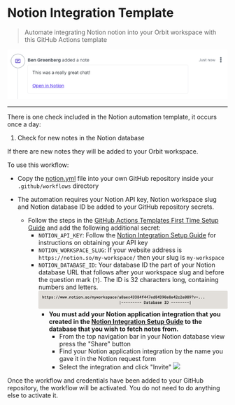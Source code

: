 # Notion Integration Template
> Automate integrating Notion notion into your Orbit workspace with this GitHub Actions template

![Screenshot of activity in Orbit workspace](https://raw.githubusercontent.com/orbit-love/community-ruby-notion-orbit/main/docs/new-note-screenshot.png)

<hr />

There is one check included in the Notion automation template, it occurs once a day:

1. Check for new notes in the Notion database

If there are new notes they will be added to your Orbit workspace.

To use this workflow:

* Copy the [notion.yml](https://github.com/orbit-love/github-actions-templates/blob/main/Notion/notion.yml) file into your own GitHub repository inside your `.github/workflows` directory

* The automation requires your Notion API key, Notion workspace slug and Notion database ID be added to your GitHub repository secrets.
    * Follow the steps in the [GitHub Actions Templates First Time Setup Guide](https://github.com/orbit-love/github-actions-templates/blob/main/FIRST_TIME_SETUP.md) and add the following additional secret:
        * `NOTION_API_KEY`: Follow the [Notion Integration Setup Guide](https://github.com/orbit-love/community-ruby-notion-orbit/blob/main/docs/setup.md) for instructions on obtaining your API key
        * `NOTION_WORKSPACE_SLUG`: If your website address is `https://notion.so/my-workspace/` then your slug is `my-workspace`
        * `NOTION_DATABASE_ID`: Your database ID the part of your Notion database URL that follows after your workspace slug and before the question mark (`?`). The ID is 32 characters long, containing numbers and letters.<br/>![Database ID location](https://raw.githubusercontent.com/orbit-love/community-ruby-notion-orbit/main/docs/database-id-location.png)
            * **You must add your Notion application integration that you created in the [Notion Integration Setup Guide](https://github.com/orbit-love/community-ruby-notion-orbit/blob/main/docs/setup.md) to the database that you wish to fetch notes from.**
                * From the top navigation bar in your Notion database view press the "Share" button
                * Find your Notion application integration by the name you gave it in the Notion request form
                * Select the integration and click "Invite"
                    ![](https://files.readme.io/0a267dd-share-database-with-integration.gif)

Once the workflow and credentials have been added to your GitHub repository, the workflow will be activated. You do not need to do anything else to activate it.
